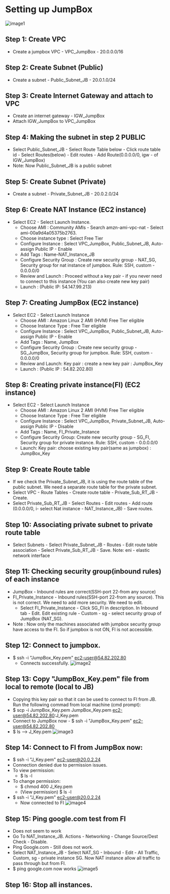 # Setting up JumpBox
![image1](https://github.com/Jasmy118/scripturient/blob/Image/Assignment%20JumpBox.jpg)
## Step 1: Create VPC
  - Create a jumpbox VPC - VPC_JumpBox - 20.0.0.0/16
## Step 2: Create Subnet (Public)
  - Create a subnet - Public_Subnet_JB - 20.0.1.0/24
## Step 3: Create Internet Gateway and attach to VPC
  - Create an internet gateway - IGW_JumpBox
  - Attach IGW_JumpBox to VPC_JumpBox
## Step 4: Making the subnet in step 2 PUBLIC
  - Select Public_Subnet_JB - Select Route Table below - Click route table id - Select Routes(below) - Edit routes - Add Route(0.0.0.0/0, igw - of IGW_JumpBox)
  - Note: Now Public_Subnet_JB is a public subnet
## Step 5: Create Subnet (Private)
  - Create a subnet - Private_Subnet_JB - 20.0.2.0/24
## Step 6: Create NAT Instance (EC2 instance)
  - Select EC2 - Select Launch Instance.
    - Choose AMI : Community AMIs - Search amzn-ami-vpc-nat - Select ami-00a9d4a05375b2763.
    - Choose instance type : Select Free Tier
    - Configure Instance : Select VPC_JumpBox, Public_Subnet_JB, Auto-assign Public IP - Enable
    - Add Tags : Name-NAT_Instance_JB
    - Configure Security Group : Create new security group - NAT_SG, Security group for nat instance of jumpbox. Rule: SSH, custom - 0.0.0.0/0
    - Review and Launch : Proceed without a key pair - if you never need to connect to this instance (You can also create new key pair)
    - Launch : (Public IP: 54.147.99.213)
## Step 7: Creating JumpBox (EC2 instance)
  - Select EC2 - Select Launch Instance
    - Choose AMI : Amazon Linux 2 AMI (HVM) Free Tier eligible
    - Choose Instance Type : Free Tier eligible
    - Configure Instance : Select VPC_JumpBox, Public_Subnet_JB, Auto-assign Public IP - Enable
    - Add Tags : Name, JumpBox
    - Configure Security Group : Create new security group - SG_JumpBox, Security group for jumpbox. Rule: SSH, custom - 0.0.0.0/0
    - Review and Launch: Key pair : create a new key pair : JumpBox_Key
    - Launch : (Public IP : 54.82.202.80)
## Step 8: Creating private instance(FI) (EC2 instance)
  - Select EC2 - Select Launch Instance
    - Choose AMI : Amazon Linux 2 AMI (HVM) Free Tier eligible
    - Choose Instance Type : Free Tier eligible
    - Configure Instance : Select VPC_JumpBox, Private_Subnet_JB, Auto-assign Public IP - Disable
    - Add Tags : Name, FI_Private_Instance
    - Configure Security Group: Create new security group - SG_FI, Security group for private instance. Rule: SSH, custom - 0.0.0.0/0
    - Launch: Key pair: choose existing key pair(same as jumpbox) : JumpBox_Key
## Step 9: Create Route table
  - If we check the Private_Subnet_JB, it is using the route table of the public subnet. We need a separate route table for the private subnet. 
  - Select VPC - Route Tables - Create route table - Private_Sub_RT_JB - Create.
  - Select Private_Sub_RT_JB - Select Routes - Edit routes - Add route (0.0.0.0/0, i- select Nat instance - NAT_Instance_JB) - Save routes.
## Step 10: Associating private subnet to private route table
  - Select Subnets - Select Private_Subnet_JB - Routes - Edit route table association - Select Private_Sub_RT_JB - Save.
Note: eni - elastic network interface
## Step 11: Checking security group(inbound rules) of each instance
  - JumpBox - Inbound rules are correct(SSH-port 22-from any source)
  - FI_Private_Instance - Inbound rules(SSH-port 22-from any source). This is not correct. We need to add more security. We need to edit.
    - Select FI_Private_Instance - Click SG_FI in description. In Inbound tab - Edit. Edit existing rule - Custom - sg - select security group of JumpBox (NAT_SG).
  - Note : Now only the machines associated with jumpbox security group have access to the FI. So if jumpbox is not ON, FI is not accessible.
## Step 12: Connect to jumpbox.
  - $ ssh -i "JumpBox_Key.pem" ec2-user@54.82.202.80
    - Connects successfully.
![image2](https://github.com/Jasmy118/scripturient/blob/Image/Connected%20to%20JumpBox.JPG)
## Step 13: Copy "JumpBox_Key.pem" file from local to remote (local to JB)
  - Copying this key pair so that it can be used to connect to FI from JB. Run the following commad from local machine (cmd prompt):
  - $ scp -i JumpBox_Key.pem JumpBox_Key.pem ec2-user@54.82.202.80:J_Key.pem
  - Connect to JumpBox now - $ ssh -i "JumpBox_Key.pem" ec2-user@54.82.202.80
  - $ ls --> J_Key.pem
![image3](https://github.com/Jasmy118/scripturient/blob/Image/Copy%20keypair%20to%20JB.JPG)
## Step 14: Connect to FI from JumpBox now:
  - $ ssh -i "J_Key.pem" ec2-user@20.0.2.24
  - Connection denied due to permission issues.
  - To view permission:
    - $ ls -l
  - To change permission:
    - $ chmod 400 J_Key.pem
    - (View permission) $ ls -l
  - $ ssh -i "J_Key.pem" ec2-user@20.0.2.24
    - Now connected to FI
![image4](https://github.com/Jasmy118/scripturient/blob/Image/Connected%20to%20FI.JPG)
## Step 15: Ping google.com test from FI
  - Does not seem to work
  - Go To NAT_Instance_JB. Actions - Networking - Change Source/Dest Check - Disable.
  - Ping Google.com - Still does not work.
  - Select NAT_Instance_JB - Select NAT_SG - Inbound - Edit - All Traffic, Custom, sg - private instance SG.
    Now NAT instance allow all traffic to pass through but from FI.
  - $ ping google.com now works
![image5](https://github.com/Jasmy118/scripturient/blob/Image/PingGoogle_FI.JPG)
## Step 16: Stop all instances.
